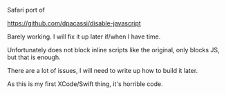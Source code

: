 Safari port of

https://github.com/dpacassi/disable-javascript

Barely working. I will fix it up later if/when I have time.

Unfortunately does not block inline scripts like the original, only blocks JS, but that is enough.

There are a lot of issues, I will need to write up how to build it later.

As this is my first XCode/Swift thing, it's horrible code.
